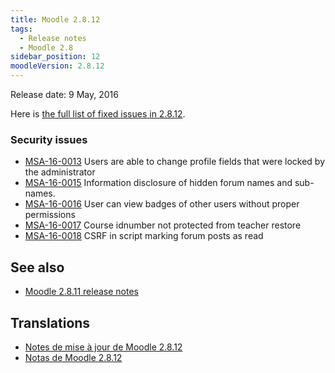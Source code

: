 ```yaml
---
title: Moodle 2.8.12
tags:
  - Release notes
  - Moodle 2.8
sidebar_position: 12
moodleVersion: 2.8.12
---
```


Release date: 9 May, 2016

Here is [the full list of fixed issues in 2.8.12](https://tracker.moodle.org/secure/IssueNavigator!executeAdvanced.jspa?jqlQuery=project+%3D+mdl+AND+resolution+%3D+fixed+AND+fixVersion+in+%28%222.8.12%22%29+ORDER+BY+priority+DESC&runQuery=true&clear=true).

### Security issues

- [MSA-16-0013](https://moodle.org/mod/forum/discuss.php?d=333186) Users are able to change profile fields that were locked by the administrator
- [MSA-16-0015](https://moodle.org/mod/forum/discuss.php?d=333189) Information disclosure of hidden forum names and sub-names.
- [MSA-16-0016](https://moodle.org/mod/forum/discuss.php?d=333190) User can view badges of other users without proper permissions
- [MSA-16-0017](https://moodle.org/mod/forum/discuss.php?d=333191) Course idnumber not protected from teacher restore
- [MSA-16-0018](https://moodle.org/mod/forum/discuss.php?d=333192) CSRF in script marking forum posts as read

## See also

- [Moodle 2.8.11 release notes](/general/releases/2.8/2.8.11)

## Translations

- [Notes de mise à jour de Moodle 2.8.12](https://docs.moodle.org/fr/Notes_de_mise_à_jour_de_Moodle_2.8.12)
- [Notas de Moodle 2.8.12](https://docs.moodle.org/es/Notas_de_Moodle_2.8.12)

